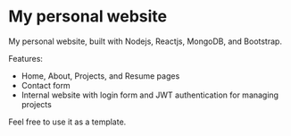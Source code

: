 # My personal website

My personal website, built with Nodejs, Reactjs, MongoDB, and Bootstrap.

Features:

* Home, About, Projects, and Resume pages
* Contact form
* Internal website with login form and JWT authentication for managing projects

Feel free to use it as a template.
